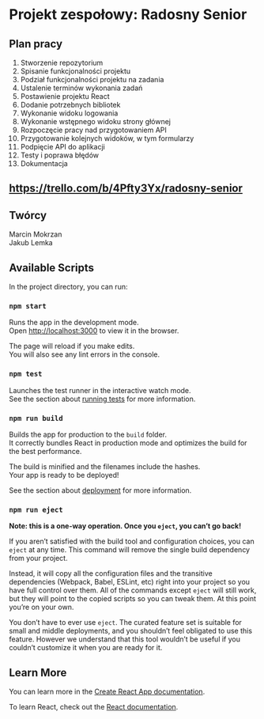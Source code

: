 # Projekt zespołowy: Radosny Senior

## Plan pracy

1. Stworzenie repozytorium </br>
2. Spisanie funkcjonalności projektu</br>
3. Podział funkcjonalności projektu na zadania</br>
4. Ustalenie terminów wykonania zadań</br>
5. Postawienie projektu React</br>
6. Dodanie potrzebnych bibliotek</br>
7. Wykonanie widoku logowania</br>
8. Wykonanie wstępnego widoku strony głównej</br>
9. Rozpoczęcie pracy nad przygotowaniem API</br>
10. Przygotowanie kolejnych widoków, w tym formularzy</br>
11. Podpięcie API do aplikacji</br>
12. Testy i poprawa błędów</br>
13. Dokumentacja</br>

## https://trello.com/b/4Pfty3Yx/radosny-senior

## Twórcy

Marcin Mokrzan </br>
Jakub Lemka </br>

## Available Scripts

In the project directory, you can run:

### `npm start`

Runs the app in the development mode.<br>
Open [http://localhost:3000](http://localhost:3000) to view it in the browser.

The page will reload if you make edits.<br>
You will also see any lint errors in the console.

### `npm test`

Launches the test runner in the interactive watch mode.<br>
See the section about [running tests](https://facebook.github.io/create-react-app/docs/running-tests) for more information.

### `npm run build`

Builds the app for production to the `build` folder.<br>
It correctly bundles React in production mode and optimizes the build for the best performance.

The build is minified and the filenames include the hashes.<br>
Your app is ready to be deployed!

See the section about [deployment](https://facebook.github.io/create-react-app/docs/deployment) for more information.

### `npm run eject`

**Note: this is a one-way operation. Once you `eject`, you can’t go back!**

If you aren’t satisfied with the build tool and configuration choices, you can `eject` at any time. This command will remove the single build dependency from your project.

Instead, it will copy all the configuration files and the transitive dependencies (Webpack, Babel, ESLint, etc) right into your project so you have full control over them. All of the commands except `eject` will still work, but they will point to the copied scripts so you can tweak them. At this point you’re on your own.

You don’t have to ever use `eject`. The curated feature set is suitable for small and middle deployments, and you shouldn’t feel obligated to use this feature. However we understand that this tool wouldn’t be useful if you couldn’t customize it when you are ready for it.

## Learn More

You can learn more in the [Create React App documentation](https://facebook.github.io/create-react-app/docs/getting-started).

To learn React, check out the [React documentation](https://reactjs.org/).
